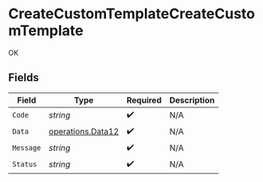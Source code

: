 # CreateCustomTemplateCreateCustomTemplate

OK


## Fields

| Field                                                         | Type                                                          | Required                                                      | Description                                                   |
| ------------------------------------------------------------- | ------------------------------------------------------------- | ------------------------------------------------------------- | ------------------------------------------------------------- |
| `Code`                                                        | *string*                                                      | :heavy_check_mark:                                            | N/A                                                           |
| `Data`                                                        | [operations.Data12](../../../pkg/models/operations/data12.md) | :heavy_check_mark:                                            | N/A                                                           |
| `Message`                                                     | *string*                                                      | :heavy_check_mark:                                            | N/A                                                           |
| `Status`                                                      | *string*                                                      | :heavy_check_mark:                                            | N/A                                                           |